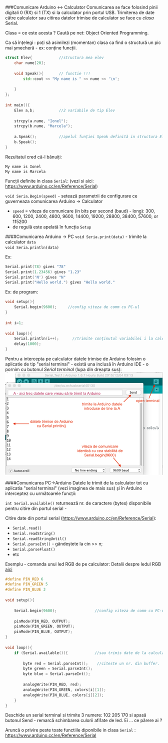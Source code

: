 ###Comunicare Arduino <-> Calculator 
Comunicarea se face folosind pinii digitali 0 (RX) si 1 (TX) si la calculator prin portul USB.
Trimiterea de date către calculator sau citirea datelor trimise de calculator se face cu _clasa_ Serial.

Clasa = ce este acesta ? Caută pe net: Object Oriented Programming.

Ca să înțelegi : poți să asimilezi (momentan) clasa ca find o structură un pic mai șmecheră - ex: conține funcții.

``` c++
struct Elev{			//structura mea elev
    char nume[20];

    void Speak(){       // functie !!!
        std::cout << "My name is " << nume << '\n';

    }
};

int main(){
    Elev a,b; 			//2 variabile de tip Elev
    
    strcpy(a.nume, "Ionel");    
    strcpy(b.nume, "Marcela");

    a.Speak();			//apelul funției Speak definită in structura Elev
    b.Speak();
}
```

Rezultatul cred că-l bănuiți:

``` 
My name is Ionel
My name is Marcela
```

Funcții definite in clasa `Serial`: (vezi si aici: https://www.arduino.cc/en/Reference/Serial)

`void Seria.Begin(speed)` - setează parametrii de configurare ce guverneaza comunicarea Arduino -> Calculator
 - `speed` = viteza de comunicare (in bits per second (baud) - long): 300, 600, 1200, 2400, 4800, 9600, 14400, 19200, 28800, 38400, 57600, or 115200
 - de regulă este apelată în funcția `Setup`

####Comunicarea Arduino -> PC
 `void Seria.print(data)` - trimite la calculator `data`  
 `void Seria.println(data)` 
 
 Ex:
``` c++
Serial.print(78) gives "78"
Serial.print(1.23456) gives "1.23"
Serial.print('N') gives "N"
Serial.print("Hello world.") gives "Hello world."
```

Ex: de program:
``` c++
void setup(){
	Serial.begin(9600); 	//config viteza de comm cu PC-ul
}

int i=1;

void loop(){
	Serial.println(i++);      //trimite conținutul variabilei i la calculator
	delay(1000);
}
```

Pentru a intercepta pe calculator datele trimise de Arduino folosim o aplicatie de tip "serial terminal" - există una inclusă în Arduino IDE - o pornim cu butonul  _Serial terminal_ (lupa din dreapta sus):
![Serial](img/Serial.png)

####Comunicarea PC->Arduino 
Datele le trimit de la calculator tot cu aplicatia "serial terminal" (vezi imaginea de mais sus) și în Arduino interceptez cu următoarele funcții:

`int Serial.available()`  returnează nr. de caractere (bytes) disponibile pentru citire din portul serial - 

Citire date din portul serial (https://www.arduino.cc/en/Reference/Serial):
- `Serial.read()`  
- `Serial.readString()`
- `Serial.readStringUntil()`    
- `Serial.parseInt()`  - gândeștete la cin >> n;
- `Serial.parseFloat()` 
- etc

Exemplu - comanda unui led RGB de pe calculator:
Detalii despre ledul RGB [aici](../caserola#rgb---led)

``` c++
#define PIN_RED 6
#define PIN_GREEN 5
#define PIN_BLUE 3

void setup(){
    
    Serial.begin(9600);                 //config viteza de comm cu PC-ul

    pinMode(PIN_RED, OUTPUT);
    pinMode(PIN_GREEN, OUTPUT);
    pinMode(PIN_BLUE, OUTPUT);
}

void loop(){
    if (Serial.available()){            //sau trimis date de la calculator ?

        byte red = Serial.parseInt();    //citeste un nr. din buffer. 
        byte green = Serial.parseInt();    
        byte blue = Serial.parseInt();    

        analogWrite(PIN_RED, red);
        analogWrite(PIN_GREEN, colors[i][1]);
        analogWrite(PIN_BLUE, colors[i][2]);    
    }
}
```

Deschide un serial terminal si trimite 3 numere: 102 205 170 si apasă butonul Send - remarcă schimbarea culorii afi1ate de led. Ei ... ce părere ai ? 

Aruncă o privire peste toate functiile diponibile in clasa `Serial` : https://www.arduino.cc/en/Reference/Serial

